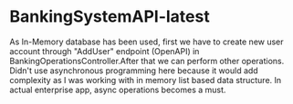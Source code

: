 # BankingSystemAPI-latest
As In-Memory database has been used, first we have to create new user account through "AddUser" endpoint (OpenAPI) in BankingOperationsController.After that we can perform other operations.
Didn't use asynchronous programming here because it would add complexity as I was working with in memory list based data structure. In actual enterprise app, async operations becomes a must.

